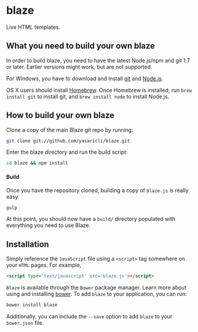 # blaze
Live HTML templates.

What you need to build your own blaze
--------------------------------------

In order to build blaze, you need to have the latest Node.js/npm and git 1.7 or later. Earlier versions might work, but are not supported.

For Windows, you have to download and install [git](http://git-scm.com/downloads) and [Node.js](http://nodejs.org/download/).

OS X users should install [Homebrew](http://brew.sh/). Once Homebrew is installed, run `brew install git` to install git,
and `brew install node` to install Node.js.


How to build your own blaze
----------------------------

Clone a copy of the main Blaze git repo by running:

```bash
git clone git://github.com/yasaricli/blaze.git
```

Enter the blaze directory and run the build script:
```bash
cd blaze && npm install
```

#### Build

Once you have the repository cloned, building a copy of `blaze.js` is really easy.

```sh
gulp
```

At this point, you should now have a `build/` directory populated with everything you need to use Blaze.

## Installation

Simply reference the `JavaScript` file using a `<script>` tag somewhere on your `HTML` pages. For example,

```html
<script type='text/javascript' src='blaze.js'></script>
```

`Blaze` is available through the `Bower` package manager. Learn more about using and installing [bower](http://bower.io). To add `blaze` to your application, you can run:

```sh
bower install blaze
```

Additionally, you can include the `--save` option to add `blaze` to your `bower.json` file.
